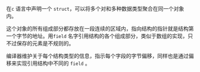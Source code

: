 在`c` 语言中声明一个 `struct`，可以将多个对和多种数据类型聚合在同一个对象内。

这个对象的所有组成部分都存放在一段连续的区域内，指向结构的指针就是结构第一个字节的地址。用`field` 名字引用结构的各个组成部分，类似于数组的实现，只不过保存的元素是不规则的。

编译器维护关于每个结构类型的信息，指示每个字段的字节偏移，同样也是通过偏移来实现引用结构中不同的 `field` 。





